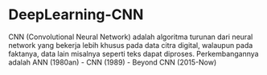 # DeepLearning-CNN
CNN (Convolutional Neural Network) adalah algoritma turunan dari neural network yang bekerja lebih khusus pada data citra digital, walaupun pada faktanya, data lain misalnya seperti teks dapat diproses. 
Perkembangannya adalah ANN (1980an) - CNN (1989) - Beyond CNN (2015-Now)

